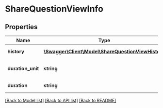 # ShareQuestionViewInfo

## Properties
Name | Type | Description | Notes
------------ | ------------- | ------------- | -------------
**history** | [**\Swagger\Client\Model\ShareQuestionViewHistory**](ShareQuestionViewHistory.md) | History of asset | 
**duration_unit** | **string** | Duration unit of asset | 
**duration** | **string** | Duration of asset | 

[[Back to Model list]](../README.md#documentation-for-models) [[Back to API list]](../README.md#documentation-for-api-endpoints) [[Back to README]](../README.md)


